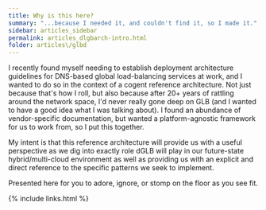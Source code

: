 ```yaml
---
title: Why is this here?
summary: "...because I needed it, and couldn't find it, so I made it."
sidebar: articles_sidebar
permalink: articles_dlgbarch-intro.html
folder: articles\/glbd
---
```


I recently found myself needing to establish deployment architecture guidelines for DNS-based global load-balancing services at work, and I wanted to do so in the context of a cogent reference architecture.  Not just because that's how I roll, but also because after 20+ years of rattling around the network space, I'd never really gone deep on GLB (and I wanted to have a good idea what I was talking about). I found an abundance of vendor-specific documentation, but wanted a platform-agnostic framework for us to work from, so I put this together.

My intent is that this reference architecture will provide us with a useful perspective as we dig into exactly role dGLB will play in our future-state hybrid/multi-cloud environment as well as providing us with an explicit and direct reference to the specific patterns we seek to implement.

Presented here for you to adore, ignore, or stomp on the floor as you see fit.

{% include links.html %}
